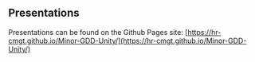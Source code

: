 ## Presentations

Presentations can be found on the Github Pages site:
[https://hr-cmgt.github.io/Minor-GDD-Unity/](https://hr-cmgt.github.io/Minor-GDD-Unity/)

